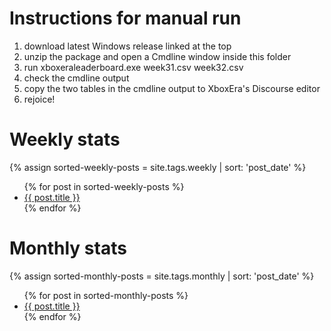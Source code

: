 # Instructions for manual run

1. download latest Windows release linked at the top
2. unzip the package and open a Cmdline window inside this folder
3. run xboxeraleaderboard.exe week31.csv week32.csv
4. check the cmdline output
5. copy the two tables in the cmdline output to XboxEra's Discourse editor
6. rejoice!

# Weekly stats

{% assign sorted-weekly-posts = site.tags.weekly | sort: 'post_date' %}

<ul>
  {% for post in sorted-weekly-posts %}
      <li>
        <a href="{{ post.url | relative_url }}">{{ post.title }}</a>
      </li>
  {% endfor %}
</ul>

# Monthly stats

{% assign sorted-monthly-posts = site.tags.monthly | sort: 'post_date' %}

<ul>
  {% for post in sorted-monthly-posts %}
      <li>
        <a href="{{ post.url | relative_url }}">{{ post.title }}</a>
      </li>
  {% endfor %}
</ul>

